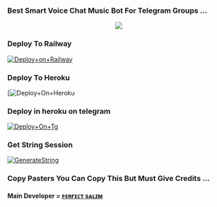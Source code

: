 ### Best Smart Voice Chat Music Bot For Telegram Groups ...


<p align="center"><a href="https://t.me/xmartperson"><img src="https://telegra.ph/file/0d0cd252270861a6838ce.jpg"></a></p>




### Deploy To Railway

[![Deploy+on+Railway](https://railway.app/button.svg)](https://railway.app/new/template?template=https://github.com/S780821/Rockerz_Musicplayer&envs=API_ID,API_HASH,BOT_TOKEN,STRING_SESSION)


### Deploy To Heroku

[![Deploy+On+Heroku](https://heroku.com/deploy?template=https://github.com/S780821/Rockerz_Musicplayer)

### Deploy in heroku on telegram

[![Deploy+On+Tg](https://img.shields.io/badge/DEPLOY%20VIA%20TELEGRAM%20BOT-blueviolet?style=for-the-badge&logo=telegram)](https://telegram.dog/XTZ_HerokuBot?start=Uzc4MDgyMS9Sb2NrZXJ6X011c2ljcGxheWVyIFhtYXJ0eQ)

### Get String Session

[![GenerateString](https://img.shields.io/badge/repl.it-generateString-yellowgreen)](https://replit.com/@S780821/RoCkErZSeSsioN)



### Copy Pasters You Can Copy This But Must Give Credits ...

#### Main Developer = [ᴘᴇʀғᴇᴄᴛ sᴀʟɪᴍ](@xmartperson)
